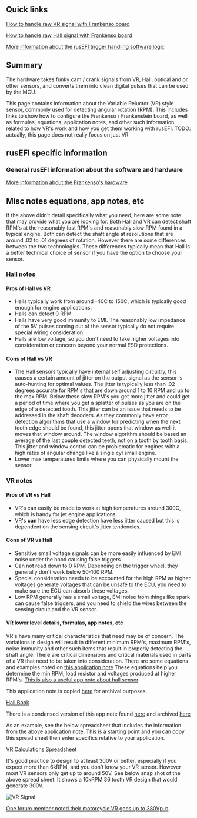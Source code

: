 ## Quick links

[How to handle raw VR signal with Frankenso board](Frankenso-VR-Input)

[How to handle raw Hall signal with Frankenso board](Frankenso-Hall-Input)

[More information about the rusEFI trigger handling software logic](Trigger)

## Summary

The hardware takes funky cam / crank signals from VR, Hall, optical and or other sensors, and converts them into clean digital pulses that can be used by the MCU.

This page contains information about the Variable Reluctor (VR) style sensor, commonly used for detecting angular rotation (RPM). This includes links to show how to configure the Frankenso / Frankenstein board, as well as formulas, equations, application notes, and other such information related to how VR's work and how you get them working with rusEFI. TODO: actually, this page does not really focus on just VR

## rusEFI specific information

### General rusEFI information about the software and hardware

[More information about the Frankenso's hardware](Hardware-Frankenso)

## Misc notes equations, app notes, etc

If the above didn't detail specifically what you need, here are some note that may provide what you are looking for. Both Hall and VR can detect shaft RPM's at the reasonably fast RPM's and reasonably slow RPM found in a typical engine. Both can detect the shaft angle at resolutions that are around .02 to .01 degrees of rotation. However there are some differences between the two technologies. These differences typically mean that Hall is a better technical choice of sensor if you have the option to choose your sensor.

### Hall notes

#### Pros of Hall vs VR

* Halls typically work from around -40C to 150C, which is typically good enough for engine applications.
* Halls can detect 0 RPM
* Halls have very good immunity to EMI. The reasonably low impedance of the 5V pulses coming out of the sensor typically do not require special wiring consideration.
* Halls are low voltage, so you don't need to take higher voltages into consideration or concern beyond your normal ESD protections.

#### Cons of Hall vs VR

* The Hall sensors typically have internal self adjusting circuitry, this causes a certain amount of jitter on the output signal as the sensor is auto-hunting for optimal values. The jitter is typically less than .02 degrees accurate for RPM's that are down around 1 to 10 RPM and up to the max RPM. Below these slow RPM's you get more jitter and could get a period of time where you get a splatter of pulses as you are on the edge of a detected tooth. This jitter can be an issue that needs to be addressed in the shaft decoders. As they commonly have error detection algorithms that use a window for predicting when the next tooth edge should be found, this jitter opens that window as well it moves that window around. The window algorithm should be based an average of the last couple detected teeth, not on a tooth by tooth basis. This jitter and window control can be problematic for engines with a high rates of angular change like a single cyl small engine.
* Lower max temperatures limits where you can physically mount the sensor.

### VR notes

#### Pros of VR vs Hall

* VR's can easily be made to work at high temperatures around 300C, which is handy for jet engine applications.
* VR's **can** have less edge detection have less jitter caused but this is dependent on the sensing circuit's jitter tendencies.

#### Cons of VR vs Hall

* Sensitive small voltage signals can be more easily influenced by EMI noise under the hood causing false triggers
* Can not read down to 0 RPM. Depending on the trigger wheel, they generally don't work below 50-100 RPM.
* Special consideration needs to be accounted for the high RPM as higher voltages generate voltages that can be unsafe to the ECU, you need to make sure the ECU can absorb these voltages.
* Low RPM generally has a small voltage, EMI noise from things like spark can cause false triggers, and you need to shield the wires between the sensing circuit and the VR sensor.

#### VR lower level details, formulas, app notes, etc

VR's have many critical characteristics that need may be of concern. The variations in design will result in different minimum RPM's, maximum RPM's, noise immunity and other such items that result in properly detecting the shaft angle. There are critical dimensions and critical materials used in parts of a VR that need to be taken into consideration. There are some equations and examples noted on [this application note](http://sensing.honeywell.com/vrs-app-note-005934-2-en-final-26jun12.pdf) These equations help you determine the min RPM, load resistor and voltages produced at higher RPM's. [This is also a useful app note about hall sensor](https://sensing.honeywell.com/hallbook.pdf).

This application note is copied [here](PDFs/VRS_App_Note_005934-2-EN_Final_26Jun12.pdf) for archival purposes.

[Hall Book](PDFs/Hallbook.pdf)

There is a condensed version of this app note found [here](http://sensing.honeywell.com/index.php?ci_id=51555) and archived [here](PDFs/VRS_output_voltage_calculations.pdf)

As an example, see the below spreadsheet that includes the information from the above application note. This is a starting point and you can copy this spread sheet then enter specifics relative to your application.

[VR Calculations Spreadsheet](https://docs.google.com/spreadsheets/d/1zjY_75mM5rDzKeJ_xcjCDBJ1z_Nbhw614xTaEh1eNq0/edit#gid=1410395179)

It's good practice to design to at least 300V or better, especially if you expect more than 6kRPM, and you don't know your VR sensor. However most VR sensors only get up to around 50V. See below snap shot of the above spread sheet. It shows a 10kRPM 36 tooth VR design that would generate 300V.

![VR Signal](Images/300V_VR_Signal.png)

[One forum member noted their motorcycle VR goes up to 380Vp-p](https://rusefi.com/forum/viewtopic.php?p=13981#p13981).
